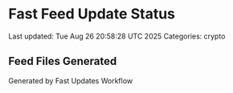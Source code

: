 # Fast Feed Update Status
Last updated: Tue Aug 26 20:58:28 UTC 2025
Categories: crypto

## Feed Files Generated

Generated by Fast Updates Workflow
